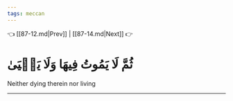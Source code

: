 ```yaml
---
tags: meccan
---
```


👈 [[87-12.md|Prev]] | [[87-14.md|Next]] 👉

# ثُمَّ لَا يَمُوتُ فِيهَا وَلَا يَحۡيَىٰ

Neither dying therein nor living

---

